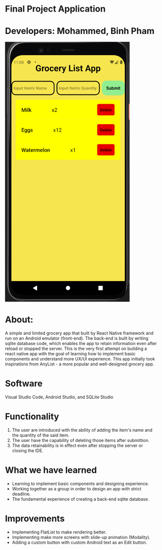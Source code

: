 # **Final Project Application**


# **Developers: Mohammed, Binh Pham**
![Demo](./Demo.png)



# **About:**
A simple and limited grocery app that built by React Native framework and run on an Android emulator (front-end). The back-end is built by writing sqlite database code, which enables 
the app to retain information even after reload or stopped the server. This is the very first attempt on building a react native app with the goal of learning how to 
implement basic components and understand more UX/UI experience. This app initially took inspirations from AnyList - a more popular and well-designed grocery app. 

# **Software**
Visual Studio Code, Android Studio, and SQLite Studio

# **Functionality**
1. The user are introduced with the ability of adding the item's name and the quantity of the said item.
2. The user have the capability of deleting those items after submittion.
3. The data retainability is in effect even after stopping the server or closing the IDE. 

# **What we have learned**
- Learning to implement basic components and designing experience.
- Working together as a group in order to design an app with strict deadline.
- The fundamental experience of creating a back-end sqlite database.

# **Improvements**
- Implementing FlatList to make rendering better.
- Implementing make more screens with slide-up animation (Modality).
- Adding a custom button with custom Android text as an Edit button.
